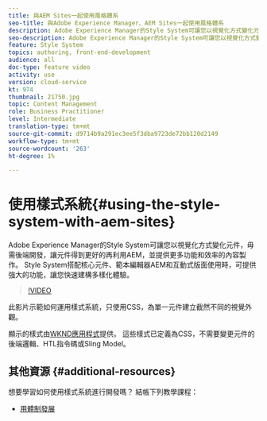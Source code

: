 ```yaml
---
title: 與AEM Sites一起使用風格體系
seo-title: 與Adobe Experience Manager、AEM Sites一起使用風格體系
description: Adobe Experience Manager的Style System可讓您以視覺化方式變化元件，毋需後端開發，讓元件得到更好的再利用AEM，並提供更多功能和效率的內容製作。 Style System搭配核心元件、範本編輯器AEM和互動式版面使用時，可提供強大的功能，讓您快速建構多樣化體驗。
seo-description: Adobe Experience Manager的Style System可讓您以視覺化方式變化元件，毋需後端開發，讓元件得到更好的再利用AEM，並提供更多功能和效率的內容製作。 Style System搭配核心元件、範本編輯器AEM和互動式版面使用時，可提供強大的功能，讓您快速建構多樣化體驗。
feature: Style System
topics: authoring, front-end-development
audience: all
doc-type: feature video
activity: use
version: cloud-service
kt: 974
thumbnail: 21750.jpg
topic: Content Management
role: Business Practitioner
level: Intermediate
translation-type: tm+mt
source-git-commit: d9714b9a291ec3ee5f3dba9723de72bb120d2149
workflow-type: tm+mt
source-wordcount: '263'
ht-degree: 1%

---
```



# 使用樣式系統{#using-the-style-system-with-aem-sites}

Adobe Experience Manager的Style System可讓您以視覺化方式變化元件，毋需後端開發，讓元件得到更好的再利用AEM，並提供更多功能和效率的內容製作。 Style System搭配核心元件、範本編輯器AEM和互動式版面使用時，可提供強大的功能，讓您快速建構多樣化體驗。

>[!VIDEO](https://video.tv.adobe.com/v/21750/?quality=12&learn=on)

此影片示範如何運用樣式系統，只使用CSS，為單一元件建立截然不同的視覺外觀。

顯示的樣式由[WKND應用程式](https://github.com/adobe/aem-guides-wknd)提供。 這些樣式已定義為CSS，不需要變更元件的後端邏輯、HTL指令碼或Sling Model。

## 其他資源 {#additional-resources}

想要學習如何使用樣式系統進行開發嗎？ 結帳下列教學課程：

* [用體制發展](https://experienceleague.adobe.com/docs/experience-manager-learn/getting-started-wknd-tutorial-develop/style-system.html)
